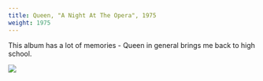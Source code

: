 ```yaml
---
title: Queen, "A Night At The Opera", 1975
weight: 1975
---
```

This album has a lot of memories - Queen in general brings me back to high school.

<img src="https://img.discogs.com/d0Ar5hG5M6eedLLUNVHsVKZ5HTE=/fit-in/600x594/filters:strip_icc():format(jpeg):mode_rgb():quality(90)/discogs-images/R-3605090-1454446940-6134.jpeg.jpg" />
